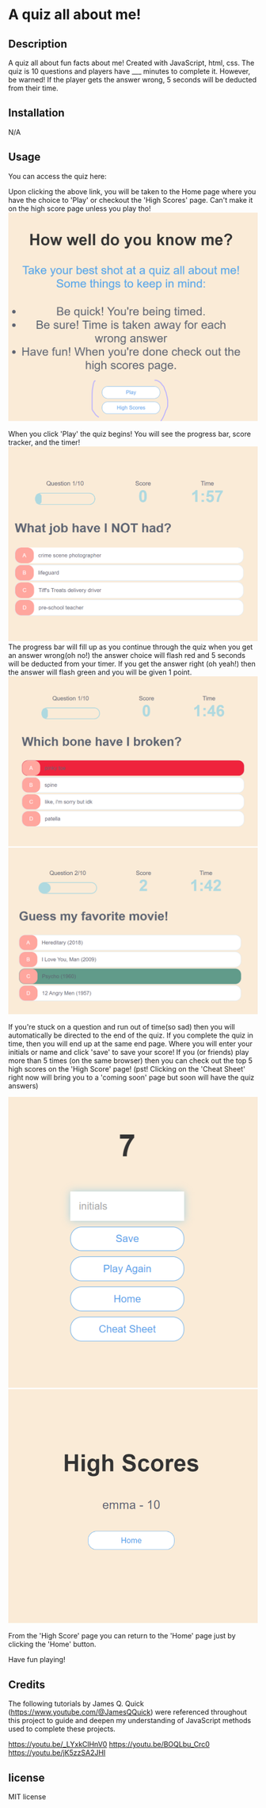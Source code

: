 # A quiz all about me!

## Description 
A quiz all about fun facts about me! Created with JavaScript, html, css. The quiz is 10 questions and players have ___ minutes to complete it. However, be warned! If the player gets the answer wrong, 5 seconds will be deducted from their time.

## Installation
N/A
## Usage 
You can access the quiz here: 

Upon clicking the above link, you will be taken to the Home page where you have the choice to 'Play' or checkout the 'High Scores' page. Can't make it on the high score page unless you play tho! 
<img src = "Assets/Images/homepage.png">

When you click 'Play' the quiz begins! You will see the progress bar, score tracker, and the timer!
<img src = "Assets/Images/quizExample.png">
The progress bar will fill up as you continue through the quiz when you get an answer wrong(oh no!) the answer choice will flash red and 5 seconds will be deducted from your timer. If you get the answer right (oh yeah!) then the answer will flash green and you will be given 1 point.
<img src = "Assets/Images/wrongAnswer.png">
<img src = "Assets/Images/rightAnswer.png">

If you're stuck on a question and run out of time(so sad) then you will automatically be directed to the end of the quiz. If you complete the quiz in time, then you will end up at the same end page. Where you will enter your initials or name and click 'save' to save your score! If you (or friends) play more than 5 times (on the same browser) then you can check out the top 5 high scores on the 'High Score' page! (pst! Clicking on the 'Cheat Sheet' right now will bring you to a 'coming soon' page but soon will have the quiz answers)

<img src = "Assets/Images/initialsPage.png">
<img src = "Assets/Images/HighScorePage.png">

From the 'High Score' page you can return to the 'Home' page just by clicking the 'Home' button.

Have fun playing!
## Credits 
The following tutorials by James Q. Quick (https://www.youtube.com/@JamesQQuick) were referenced throughout this project to guide and deepen my understanding of JavaScript methods used to complete these projects.

https://youtu.be/_LYxkClHnV0
https://youtu.be/BOQLbu_Crc0
https://youtu.be/jK5zzSA2JHI

## license
MIT license

